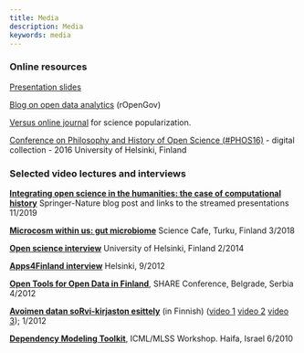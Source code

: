 ```yaml
---
title: Media
description: Media
keywords: media
---
```




### Online resources

[Presentation slides](https://gitlab.utu.fi/opencomp/outreach) 

<!--Presentation slides, posters and other material available via [Github](https://github.com/openresearchlabs/openresearchlabs.github.io/tree/master/publications).-->

[Blog on open data analytics](https://ropengov.org) (rOpenGov)

[Versus online journal](https://www.versuslehti.fi/english/) for science popularization.

[Conference on Philosophy and History of Open Science (#PHOS16)](https://www.helsinki.fi/en/researchgroups/helsinki-digital-humanities/phos16-conference) - digital collection - 2016 University of Helsinki, Finland  


<!--[Louhos](http://louhos.wordpress.com) Finnish blog on open government data analysis-->
<!--[opencomp](http://antagomir.wordpress.com) Open research blog-->


### Selected video lectures and interviews 

<!--<iframe src="http://livestream.com/accounts/2914987/events/4349899/videos/100125511/player?autoPlay=false&mute=false" frameborder="0" scrolling="no"></iframe>-->
<!-- To adjust frame size use: -->
<!--<iframe src="http://livestream.com/accounts/2914987/events/4349899/videos/100125511/player?autoPlay=false&height=360&mute=false&width=640" width="640" height="360" frameborder="0" scrolling="no"></iframe>-->


[**Integrating open science in the humanities: the case of computational history**](https://researchdata.springernature.com/users/334226-mikko-tolonen-leo-lahti/posts/56722-integrating-open-science-in-the-humanities-the-case-of-computational-history?fbclid=IwAR0f6C3jluizvZG6krIYMQ8P8VmPJi9lKVCjn62d1Db12eIB7YWIBXoT3l0) Springer-Nature blog post and links to the streamed presentations 11/2019

[**Microcosm within us: gut microbiome**](https://www.youtube.com/watch?v=68a-tMganyQ) Science Cafe, Turku, Finland 3/2018

[**Open science interview**](http://blogs.helsinki.fi/tiedeviestinta/2014/02/26/leo-lahti/) University of Helsinki, Finland 2/2014

[**Apps4Finland interview**](http://vimeo.com/49912227) Helsinki, 9/2012

[**Open Tools for Open Data in Finland**](http://www.livestream.com/shareconference/video?clipId=pla_62b42b8c-eea4-4555-9447-c3432e356c81), SHARE Conference, Belgrade, Serbia 4/2012

[**Avoimen datan soRvi-kirjaston esittely**](http://www.hri.fi/visualisointiblogi/videot/leo-lahti-esittelee-sorvi-ympariston/) (in Finnish) ([video 1](http://www.hri.fi/visualisointiblogi/videot/leo-lahti-esittelee-sorvi-ympariston/) [video 2](http://www.hri.fi/visualisointiblogi/videot/sorvi-esimerkki-1-leo-lahti-esittelee-sorvi-ohjelmiston-kayttoa/) [video 3](http://www.hri.fi/visualisointiblogi/videot/sorvi-esimerkki-2-leo-lahti-esittelee-sorvi-ohjelmiston-kayttoa/)); 1/2012

[**Dependency Modeling Toolkit**](http://videolectures.net/icml2010_lahti_dmt/), ICML/MLSS Workshop. Haifa, Israel 6/2010


<!--

[**Academy of Finland video blog**](https://www.youtube.com/watch?v=duF4LBCII9o&t=4s) 2/2017

[**Open Peer Review**](http://livestream.com/accounts/2914987/events/4349899/videos/100125511/player?autoPlay=false&height=360&mute=false&width=640) in Academic MindTrek, Tampere 9/2015

[**Avoin data ja avoimet välineet Suomessa**](http://www.youtube.com/watch?v=4re-3qtm1os), Instanssi festival for digital creativity, Jyväskylä, Finland. March 2012.

[**Apps4Finland-gaalaesitelmä**](http://bambuser.com/v/2148849) (at 38:10), Apps4Finland Gala. Vanha ylioppilastalo. Helsinki, Finland. November 2011.

-->



<!--
Selected posters
-----

[The Emerging Paradigm of Bibliographic Data Science](https://www.helsinki.fi/en/researchgroups/computational-history/dh2019-poster)
_Digital Humanities conference. Utrecht, 2019_.

[Opportunities and challenges in large-scale microbiome-profiling studies](../publications/publications/posters/20160901-Turku/poster.pdf)
_Biocity symposium, Turku, Finland 2016_.

-->

<!--

[Human intestinal microbiota dynamics and stability in large population cohorts](../publications/publications/posters/20150331-IHMC/poster.pdf)  
_International Human Microbiome Conference 2015_.

[Diversity and Stability analysis of the Human Gut Microbiota from Birth to Retirement](http://www.slideshare.net/antagomir/poster-14221161)

[Fully scalable online­preprocessing approach for large­scale gene expression atlases](../publications/publications/posters/20120908-ECCB-RPA/poster.pdf)
_European Conference on Computational Biology, Basel 2012_.

[Meta-analysis of human gut microbiota: Community composition and health associations](http://posters.f1000.com/P1886) _ISMB, Vienna 2011_.

[Combining multiple data sources in functional genomics for improving genome-wide inferences](../publications/publications/posters/sysbioposteri07.pdf) _SYSBIO symposium, Helsinki, Finland 2007_.

[Probabilistic analysis of probe performance on short nucleotide arrays](../publications/publications/posters/ismb07_a4.pdf) _ISMB, Vienna, 2007_. 
-->


<!--

Societies
-----------

[Open Knowledge Foundation Finland - Open Science Work Group](http://fi.okfn.org/wg/openscience/). Supporting member of [Public Library of Science](http://www.plos.org) (PLoS); [International Society for Microbial Ecology](http://www.isme-microbes.org/) (ISME); [Society for Bioinformatics in Northern Europe](http://www.socbin.org) (SocBIN); [Electronic Frontier Finland](http://www.effi.org) (EFFI); [Amnesty International](http://www.amnesty.fi) (founding member and president 2001-2004 for student group at Helsinki University of Technology); [Friends of the Earth](http://www.maanystavat.fi); [Service Civil International](http://www.kvtfinland.org) (SCI); [Association for Online Democrary in Finland](http://www.verkkodemokratia.fi/); [Kansan Muisti](http://kansanmuisti.fi); [The Association for Investigative Journalism in Finland](http://www.tutkiva.fi/content/association-investigative-journalism-finland); [Open Knowledge Foundation Finland](http://fi.okfn.org/).

-->

<!-- I am computational scientist focusing on the development and application of novel computational techniques in data-intensive research fields, in particular functional genomics and microbial ecology of the human body and [http://sorvi.r-forge.r-project.org open government data in Finland]. 
Computational analysis of human microbial ecology forms the current main focus of my research activity at [http://www.mib.wur.nl/UK/ Laboratory of Microbiology, Wageningen University], Netherlands. Before that, I was employed at [http://www.vetmed.helsinki.fi/apalva/index.htm Centre of Excellence in Microbial Food Safety Research], Department of Veterinary Bioscience, University of Helsinki, Finland, [http://www.cis.hut.fi/research Adaptive Informatics Research Centre of Excellence], Aalto University, [http://www.helsinki.fi/cmg/english/group/research_group.html Laboratory of Cytomolecular Genetics], University of Helsinki and as a visiting researcher at [http://www.ebi.ac.uk European Bioinformatics Institute EBI], Hinxton, UK, developing machine learning approaches for genome- and organism-wide analysis of the human transcriptome, cancer genomics, and cross-species studies. For further information, see the occasional [http://antagomir.wordpress.com opencomp] blog on computational science and a [[User:Leo_Lahti/bio|brief biography of my research career]]. -->


